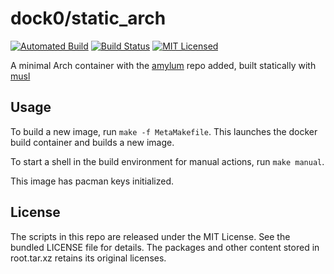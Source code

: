 dock0/static_arch
=======

[![Automated Build](https://img.shields.io/docker/build/dock0/static_arch.svg)](https://hub.docker.com/r/dock0/static_arch/)
[![Build Status](https://img.shields.io/circleci/project/dock0/static_arch/master.svg)](https://circleci.com/gh/dock0/static_arch)
[![MIT Licensed](http://img.shields.io/badge/license-MIT-green.svg)](https://tldrlegal.com/license/mit-license)

A minimal Arch container with the [amylum](https://github.com/amylum/repo) repo added, built statically with [musl](http://www.musl-libc.org/)

## Usage

To build a new image, run `make -f MetaMakefile`. This launches the docker build container and builds a new image.

To start a shell in the build environment for manual actions, run `make manual`.

This image has pacman keys initialized.

## License

The scripts in this repo are released under the MIT License. See the bundled LICENSE file for details. The packages and other content stored in root.tar.xz retains its original licenses.

